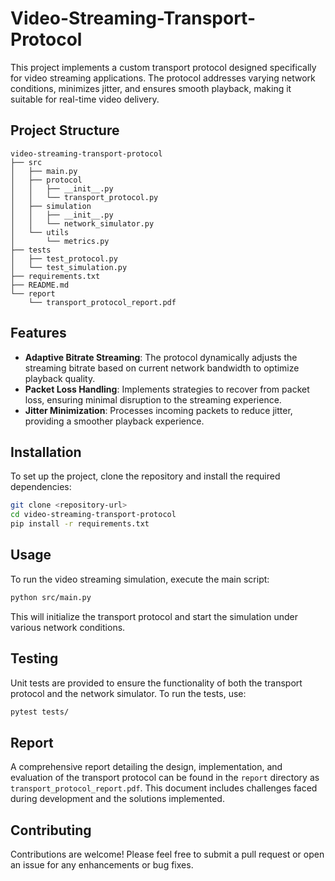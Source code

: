 # Video-Streaming-Transport-Protocol

This project implements a custom transport protocol designed specifically for video streaming applications. The protocol addresses varying network conditions, minimizes jitter, and ensures smooth playback, making it suitable for real-time video delivery.

## Project Structure

```
video-streaming-transport-protocol
├── src
│   ├── main.py
│   ├── protocol
│   │   ├── __init__.py
│   │   └── transport_protocol.py
│   ├── simulation
│   │   ├── __init__.py
│   │   └── network_simulator.py
│   └── utils
│       └── metrics.py
├── tests
│   ├── test_protocol.py
│   └── test_simulation.py
├── requirements.txt
├── README.md
└── report
    └── transport_protocol_report.pdf
```

## Features

- **Adaptive Bitrate Streaming**: The protocol dynamically adjusts the streaming bitrate based on current network bandwidth to optimize playback quality.
- **Packet Loss Handling**: Implements strategies to recover from packet loss, ensuring minimal disruption to the streaming experience.
- **Jitter Minimization**: Processes incoming packets to reduce jitter, providing a smoother playback experience.

## Installation

To set up the project, clone the repository and install the required dependencies:

```bash
git clone <repository-url>
cd video-streaming-transport-protocol
pip install -r requirements.txt
```

## Usage

To run the video streaming simulation, execute the main script:

```bash
python src/main.py
```

This will initialize the transport protocol and start the simulation under various network conditions.

## Testing

Unit tests are provided to ensure the functionality of both the transport protocol and the network simulator. To run the tests, use:

```bash
pytest tests/
```

## Report

A comprehensive report detailing the design, implementation, and evaluation of the transport protocol can be found in the `report` directory as `transport_protocol_report.pdf`. This document includes challenges faced during development and the solutions implemented.

## Contributing

Contributions are welcome! Please feel free to submit a pull request or open an issue for any enhancements or bug fixes.
